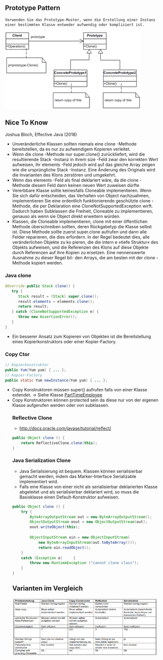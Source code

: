 ## Prototype Pattern
``` text
Verwenden Sie das Prototype-Muster, wenn die Erstellung einer Instanz einer bestimmten Klasse entweder aufwendig oder kompliziert ist.
```
<img src="img/uml_prototype.png">

## Nice To Know
Joshua Bloch, Effective Java (2018)
- Unveränderliche Klassen sollten niemals eine clone -Methode bereitstellen, da es nur zu aufwendigem Kopieren verleitet.
- Wenn die clone -Methode nur super.clone() zurückliefert, wird die resultierende Stack -Instanz in ihrem size -Feld zwar den korrekten Wert aufweisen, ihr elements -Feld jedoch wird auf das gleiche Array zeigen wie die ursprüngliche Stack -Instanz. Eine Änderung des Originals wird die Invarianten des Klons zerstören und umgekehrt.
- Wenn das elements -Feld als final deklariert wäre, da die clone -Methode diesem Feld dann keinen neuen Wert zuweisen dürfte
- Vererbbare Klasse sollte keinesfalls Cloneable implementieren. Wenn Sie sich dafür entscheiden, das Verhalten von Object nachzuahmen, implementieren Sie eine ordentlich funktionierende geschützte clone -Methode, die per Deklaration eine CloneNotSupportedException wirft. Dadurch haben Subklassen die Freiheit, Cloneable zu implementieren, genauso als wenn sie Object direkt erweitern würden.
- Klassen, die Cloneable implementieren, clone mit einer öffentlichen Methode überschreiben sollten, deren Rückgabetyp die Klasse selbst ist. Diese Methode sollte zuerst super.clone aufrufen und dann alle Felder reparieren, die dies erfordern. In der Regel bedeutet
  dies, alle veränderlichen Objekte zu ko pieren, die die intern e »tiefe Struktur« des Objekts aufweisen, und die Referenzen des Klons auf diese Objekte durch Referenzen auf ihre Kopien zu ersetzen. Eine nennenswerte Ausnahme zu dieser Regel bil- den Arrays, die am besten mit der clone -Methode kopiert werden.
### Java clone
```java
@Override public Stack clone() {
   try {
      Stack result = (Stack) super.clone();
      result.elements = elements.clone();
      return result;
   } catch (CloneNotSupportedException e) {
      throw new AssertionError();
   }
}
```
- Ein besserer Ansatz zum Kopieren von Objekten ist die Bereitstellung eines Kopierkonstruktors oder einer Kopier-Factory.
### Copy Ctor
```java
// Kopierkonstruktor
public Yum(Yum yum) { ... };
// Kopier-Factory
public static Yum newInstance(Yum yum) { ... };
```
- Copy Konstruktoren müssen super(<Object>) aufrufen falls von einer Klasse extendet. -> Siehe Klasse [PartTimeEmployee](../example/copy/PartTimeEmployee.java)
- Copy Konstruktoren können protected sein da diese nur von der eigenen Klasse aufgerufen werden oder von subklassen.

### Reflective Clone
- http://docs.oracle.com/javase/tutorial/reflect/
```java
public Object clone () {
	return ReflectiveClone.clone(this);
}
```

### Java Serialization Clone
- Java Serialisierung ist bequem. Klassen können serialisierbar gemacht werden, indem das Marker-Interface Serializable implementiert wird.
-  Falls eine Klasse von einer nicht als serialisierbar deklarierten Klasse abgeleitet und als serialisierbar deklariert wird, so muss die Basisklasse einen Default-Konstruktor aufweisen.
```java
public Object clone () {
	try {
		ByteArrayOutputStream out = new ByteArrayOutputStream();
		ObjectOutputStream oout = new ObjectOutputStream(out);
		oout.writeObject(this);
		
		ObjectInputStream oin = new ObjectInputStream(
			new ByteArrayInputStream(out.toByteArray()));
			return oin.readObject();
	}
	catch (Exception e) 	{
		throw new RuntimeException ("cannot clone class");
	}
}
```

## Varianten im Vergleich
<img src="img/varianten_im_vergleich.png">
